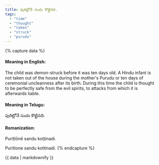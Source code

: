 ```yaml
---
title: పురిట్లోనే సందు కొట్టినది.
tags:
  - "time"
  - "thought"
  - "taken"
  - "struck"
  - "purudu"
---
```


{% capture data %}
#### Meaning in English:
The child was demon-struck before it was ten days old.
A Hindu infant is not taken out of the house during the mother's Purudu or ten days of ceremonial uncleanness after its birth. During this time the child is thought to be perfectly safe from the evil spirits, to attacks from which it is afterwards liable.

#### Meaning in Telugu:
పురిట్లోనే సందు కొట్టినది.

#### Romanization:
Puriṭlōnē sandu koṭṭinadi.

Puritlone sandu kottinadi.
{% endcapture %}

{{ data | markdownify }}

